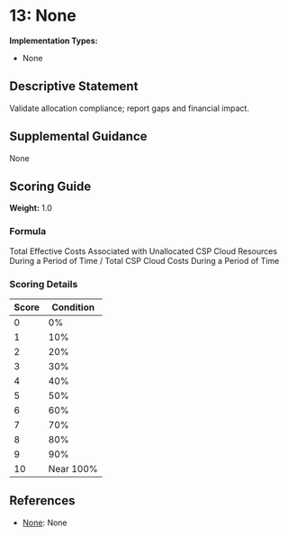 # 13: None

**Implementation Types:**
- None

## Descriptive Statement

Validate allocation compliance; report gaps and financial impact.

## Supplemental Guidance

None

## Scoring Guide

**Weight:** 1.0

### Formula

Total Effective Costs Associated with Unallocated CSP Cloud Resources During a Period of Time / Total CSP Cloud Costs During a Period of Time

### Scoring Details

| Score | Condition |
| ----- | --------- |
| 0 | 0% |
| 1 | 10% |
| 2 | 20% |
| 3 | 30% |
| 4 | 40% |
| 5 | 50% |
| 6 | 60% |
| 7 | 70% |
| 8 | 80% |
| 9 | 90% |
| 10 | Near 100% |

## References

- [None](None): None

